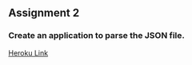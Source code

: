 ## Assignment 2

### Create an application to parse the JSON file.

[Heroku Link](https://expert-succotash-2.herokuapp.com/)
